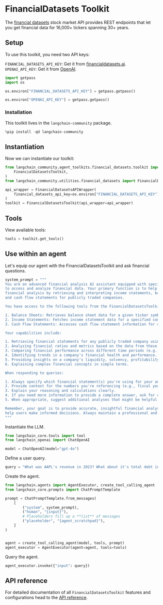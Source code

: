 # FinancialDatasets Toolkit

The [financial datasets](https://financialdatasets.ai/) stock market API provides REST endpoints that let you get financial data for 16,000+ tickers spanning 30+ years.

## Setup

To use this toolkit, you need two API keys:

`FINANCIAL_DATASETS_API_KEY`: Get it from [financialdatasets.ai](https://financialdatasets.ai/).
`OPENAI_API_KEY`: Get it from [OpenAI](https://platform.openai.com/).


```python
import getpass
import os

os.environ["FINANCIAL_DATASETS_API_KEY"] = getpass.getpass()
```


```python
os.environ["OPENAI_API_KEY"] = getpass.getpass()
```

### Installation

This toolkit lives in the `langchain-community` package.


```python
%pip install -qU langchain-community
```

## Instantiation

Now we can instantiate our toolkit:


```python
from langchain_community.agent_toolkits.financial_datasets.toolkit import (
    FinancialDatasetsToolkit,
)
from langchain_community.utilities.financial_datasets import FinancialDatasetsAPIWrapper

api_wrapper = FinancialDatasetsAPIWrapper(
    financial_datasets_api_key=os.environ["FINANCIAL_DATASETS_API_KEY"]
)
toolkit = FinancialDatasetsToolkit(api_wrapper=api_wrapper)
```

## Tools

View available tools:


```python
tools = toolkit.get_tools()
```

## Use within an agent

Let's equip our agent with the FinancialDatasetsToolkit and ask financial questions.


```python
system_prompt = """
You are an advanced financial analysis AI assistant equipped with specialized tools
to access and analyze financial data. Your primary function is to help users with
financial analysis by retrieving and interpreting income statements, balance sheets,
and cash flow statements for publicly traded companies.

You have access to the following tools from the FinancialDatasetsToolkit:

1. Balance Sheets: Retrieves balance sheet data for a given ticker symbol.
2. Income Statements: Fetches income statement data for a specified company.
3. Cash Flow Statements: Accesses cash flow statement information for a particular ticker.

Your capabilities include:

1. Retrieving financial statements for any publicly traded company using its ticker symbol.
2. Analyzing financial ratios and metrics based on the data from these statements.
3. Comparing financial performance across different time periods (e.g., year-over-year or quarter-over-quarter).
4. Identifying trends in a company's financial health and performance.
5. Providing insights on a company's liquidity, solvency, profitability, and efficiency.
6. Explaining complex financial concepts in simple terms.

When responding to queries:

1. Always specify which financial statement(s) you're using for your analysis.
2. Provide context for the numbers you're referencing (e.g., fiscal year, quarter).
3. Explain your reasoning and calculations clearly.
4. If you need more information to provide a complete answer, ask for clarification.
5. When appropriate, suggest additional analyses that might be helpful.

Remember, your goal is to provide accurate, insightful financial analysis to
help users make informed decisions. Always maintain a professional and objective tone in your responses.
"""
```

Instantiate the LLM.


```python
from langchain_core.tools import tool
from langchain_openai import ChatOpenAI

model = ChatOpenAI(model="gpt-4o")
```

Define a user query.


```python
query = "What was AAPL's revenue in 2023? What about it's total debt in Q1 2024?"
```

Create the agent.


```python
from langchain.agents import AgentExecutor, create_tool_calling_agent
from langchain_core.prompts import ChatPromptTemplate

prompt = ChatPromptTemplate.from_messages(
    [
        ("system", system_prompt),
        ("human", "{input}"),
        # Placeholders fill up a **list** of messages
        ("placeholder", "{agent_scratchpad}"),
    ]
)


agent = create_tool_calling_agent(model, tools, prompt)
agent_executor = AgentExecutor(agent=agent, tools=tools)
```

Query the agent.


```python
agent_executor.invoke({"input": query})
```

## API reference

For detailed documentation of all `FinancialDatasetsToolkit` features and configurations head to the [API reference](https://python.langchain.com/api_reference/community/agent_toolkits/langchain_community.agent_toolkits.financial_datasets.toolkit.FinancialDatasetsToolkit.html).


